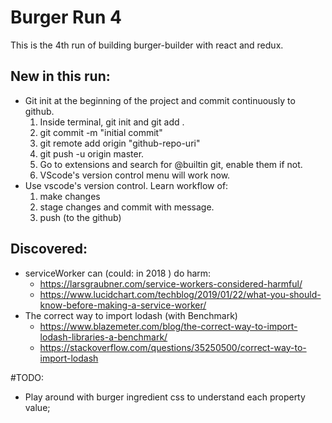 # Burger Run 4

This is the 4th run of building burger-builder with react and redux.

## New in this run:

- Git init at the beginning of the project and commit continuously to github.
  1. Inside terminal, git init and git add .
  2. git commit -m "initial commit"
  3. git remote add origin "github-repo-uri"
  4. git push -u origin master.
  5. Go to extensions and search for @builtin git, enable them if not.
  6. VScode's version control menu will work now.
- Use vscode's version control. Learn workflow of:
  1. make changes
  2. stage changes and commit with message.
  3. push (to the github)

## Discovered:

- serviceWorker can (could: in 2018 ) do harm:
  - https://larsgraubner.com/service-workers-considered-harmful/
  - https://www.lucidchart.com/techblog/2019/01/22/what-you-should-know-before-making-a-service-worker/
- The correct way to import lodash (with Benchmark)
  - https://www.blazemeter.com/blog/the-correct-way-to-import-lodash-libraries-a-benchmark/
  - https://stackoverflow.com/questions/35250500/correct-way-to-import-lodash

#TODO:

- Play around with burger ingredient css to understand each property value;
